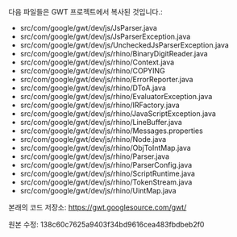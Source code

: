다음 파일들은 GWT 프로젝트에서 복사된 것입니다.:
* src/com/google/gwt/dev/js/JsParser.java
* src/com/google/gwt/dev/js/JsParserException.java
* src/com/google/gwt/dev/js/UncheckedJsParserException.java
* src/com/google/gwt/dev/js/rhino/BinaryDigitReader.java
* src/com/google/gwt/dev/js/rhino/Context.java
* src/com/google/gwt/dev/js/rhino/COPYING
* src/com/google/gwt/dev/js/rhino/ErrorReporter.java
* src/com/google/gwt/dev/js/rhino/DToA.java
* src/com/google/gwt/dev/js/rhino/EvaluatorException.java
* src/com/google/gwt/dev/js/rhino/IRFactory.java
* src/com/google/gwt/dev/js/rhino/JavaScriptException.java
* src/com/google/gwt/dev/js/rhino/LineBuffer.java
* src/com/google/gwt/dev/js/rhino/Messages.properties
* src/com/google/gwt/dev/js/rhino/Node.java
* src/com/google/gwt/dev/js/rhino/ObjToIntMap.java
* src/com/google/gwt/dev/js/rhino/Parser.java
* src/com/google/gwt/dev/js/rhino/ParserConfig.java
* src/com/google/gwt/dev/js/rhino/ScriptRuntime.java
* src/com/google/gwt/dev/js/rhino/TokenStream.java
* src/com/google/gwt/dev/js/rhino/UintMap.java

본래의 코드 저장소: https://gwt.googlesource.com/gwt/

원본 수정: 138c60c7625a9403f34bd9616cea483fbdbeb2f0
